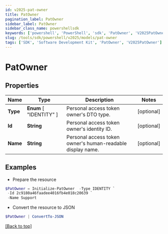 ```yaml
---
id: v2025-pat-owner
title: PatOwner
pagination_label: PatOwner
sidebar_label: PatOwner
sidebar_class_name: powershellsdk
keywords: ['powershell', 'PowerShell', 'sdk', 'PatOwner', 'V2025PatOwner'] 
slug: /tools/sdk/powershell/v2025/models/pat-owner
tags: ['SDK', 'Software Development Kit', 'PatOwner', 'V2025PatOwner']
---
```



# PatOwner

## Properties

Name | Type | Description | Notes
------------ | ------------- | ------------- | -------------
**Type** |  **Enum** [  "IDENTITY" ] | Personal access token owner's DTO type. | [optional] 
**Id** | **String** | Personal access token owner's identity ID. | [optional] 
**Name** | **String** | Personal access token owner's human-readable display name. | [optional] 

## Examples

- Prepare the resource
```powershell
$PatOwner = Initialize-PatOwner  -Type IDENTITY `
 -Id 2c9180a46faadee4016fb4e018c20639 `
 -Name Support
```

- Convert the resource to JSON
```powershell
$PatOwner | ConvertTo-JSON
```


[[Back to top]](#) 


